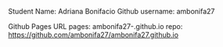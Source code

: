 Student Name: Adriana Bonifacio
Github username: ambonifa27

Github Pages URL
pages: ambonifa27-.github.io
repo: https://github.com/ambonifa27/ambonifa27.github.io
